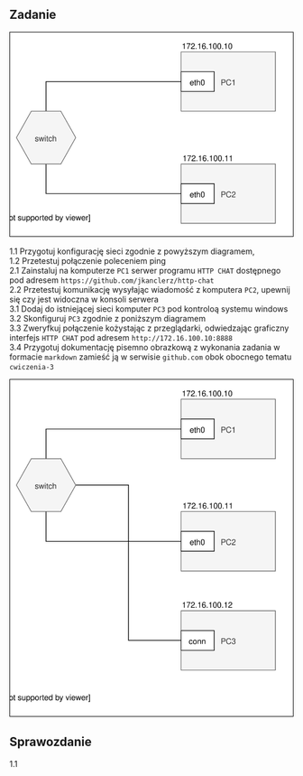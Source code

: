Zadanie
------------

![zadanie 3](cwiczenia3.svg)

1.1 Przygotuj konfigurację sieci zgodnie z powyższym diagramem,  
1.2 Przetestuj połączenie poleceniem ping  
2.1 Zainstaluj na komputerze ``PC1`` serwer programu ``HTTP CHAT`` dostępnego pod adresem ``https://github.com/jkanclerz/http-chat``  
2.2 Przetestuj komunikację wysyłając wiadomość z komputera ``PC2``, upewnij się czy jest widoczna w konsoli serwera  
3.1 Dodaj do istniejącej sieci komputer ``PC3`` pod kontroloą systemu windows  
3.2 Skonfiguruj ``PC3`` zgodnie z poniższym diagramem  
3.3 Zweryfkuj połączenie kożystając z przeglądarki, odwiedzając graficzny interfejs ``HTTP CHAT`` pod adresem ``http://172.16.100.10:8888``  
3.4 Przygotuj dokumentację pisemno obrazkową z wykonania zadania w formacie ``markdown`` zamieść ją w serwisie ``github.com`` obok obocnego tematu ``cwiczenia-3``  

![zadanie 3.1](cwiczenia3.1.svg) 

Sprawozdanie
------------

1.1
